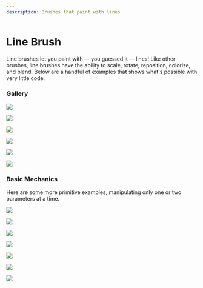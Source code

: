 ```yaml
---
description: Brushes that paint with lines
---
```


# Line Brush

Line brushes let you paint with — you guessed it — lines! Like other brushes, line brushes have the ability to scale, rotate, reposition, colorize, and blend. Below are a handful of  examples that shows what's possible with very little code.

### Gallery

![](../../../.gitbook/assets/image%20%285%29.png)

![](../../../.gitbook/assets/image%20%287%29.png)

![](../../../.gitbook/assets/image%20%286%29.png)

![](../../../.gitbook/assets/image%20%283%29.png)

![](../../../.gitbook/assets/image%20%281%29.png)

![](../../../.gitbook/assets/image%20%284%29.png)

### Basic Mechanics

Here are some more primitive examples, manipulating only one or two parameters at a time.

![](../../../.gitbook/assets/4a3650.jpeg)

![](../../../.gitbook/assets/275290%20%282%29.jpeg)

![](../../../.gitbook/assets/f13716.jpeg)

![](../../../.gitbook/assets/3904cf%20%282%29.jpeg)

![](../../../.gitbook/assets/4c2d2c%20%281%29.jpeg)

![](../../../.gitbook/assets/de8341%20%281%29.jpeg)

![](../../../.gitbook/assets/658566.jpeg)


